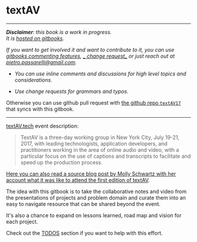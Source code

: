 # textAV

---

_**Disclaimer**: this book is a work in progress.  
It is _[_hosted on gitbooks_](https://pietropassarelli.gitbooks.io/textav/)_._

_If you want to get involved it and want to contribute to it, you can use _[_gitbooks commenting features_](https://www.gitbook.com/blog/features/discussions)_, _[_ change request_](https://help.gitbook.com/books/what-are-change-requests.html)_ or just reach out at _[_pietro.passarelli@gmail.com_](/pietro.passarelli@gmail.com)_._

* _You can use inline comments and discussions for high level topics and considerations._

* _Use change requests for grammars and typos._

Otherwise you can use github pull request with [the github repo `textAV17`](https://github.com/pietrop/textAV17) that syncs with this gitbook.

---

[textAV.tech](http://textAV.tech) event description:

> TextAV is a three-day working group in New York City, July 19-21, 2017, with leading technologists, application developers, and practitioners working in the area of online audio and video, with a particular focus on the use of captions and transcripts to facilitate and speed up the production process.

[Here you can also read a source blog post by Molly Schwartz with her account what it was like to attend the first edition of textAV](https://source.opennews.org/articles/text-audio-and-meaning/).

The idea with this gitbook is to take the collaborative notes and video from the presentations of projects and problem domain and curate them into an easy to navigate resource that can be shared beyond the event.

It's also a chance to expand on lessons learned, road map and vision for each project.

Check out the [TODOS](/todos.md) section if you want to help with this effort.

